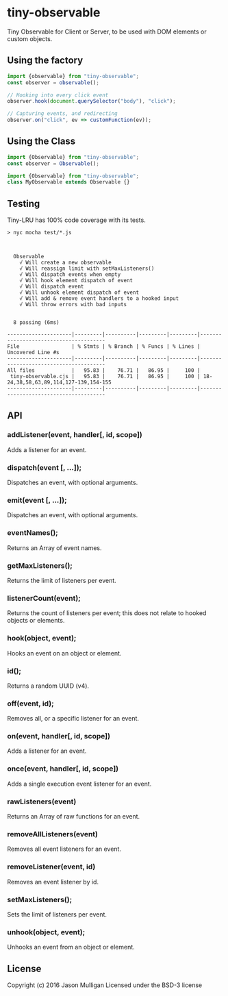 # tiny-observable

Tiny Observable for Client or Server, to be used with DOM elements or custom objects.

## Using the factory

```javascript
import {observable} from "tiny-observable";
const observer = observable();

// Hooking into every click event
observer.hook(document.querySelector("body"), "click");

// Capturing events, and redirecting
observer.on("click", ev => customFunction(ev));
```

## Using the Class

```javascript
import {Observable} from "tiny-observable";
const observer = Observable();
```

```javascript
import {Observable} from "tiny-observable";
class MyObservable extends Observable {}
```

## Testing

Tiny-LRU has 100% code coverage with its tests.

```console
> nyc mocha test/*.js



  Observable
    √ Will create a new observable
    √ Will reassign limit with setMaxListeners()
    √ Will dispatch events when empty
    √ Will hook element dispatch of event
    √ Will dispatch event
    √ Will unhook element dispatch of event
    √ Will add & remove event handlers to a hooked input
    √ Will throw errors with bad inputs


  8 passing (6ms)

---------------------|---------|----------|---------|---------|---------------------------------------
File                 | % Stmts | % Branch | % Funcs | % Lines | Uncovered Line #s
---------------------|---------|----------|---------|---------|---------------------------------------
All files            |   95.83 |    76.71 |   86.95 |     100 |                                      
 tiny-observable.cjs |   95.83 |    76.71 |   86.95 |     100 | 18-24,38,58,63,89,114,127-139,154-155
---------------------|---------|----------|---------|---------|---------------------------------------
```

## API

### addListener(event, handler[, id, scope])
Adds a listener for an event.

### dispatch(event [, ...]);
Dispatches an event, with optional arguments.

### emit(event [, ...]);
Dispatches an event, with optional arguments.

### eventNames();
Returns an Array of event names.

### getMaxListeners();
Returns the limit of listeners per event.

### listenerCount(event);
Returns the count of listeners per event; this does not relate to hooked objects or elements.

### hook(object, event);
Hooks an event on an object or element.

### id();
Returns a random UUID (v4).

### off(event, id);
Removes all, or a specific listener for an event.

### on(event, handler[, id, scope])
Adds a listener for an event.

### once(event, handler[, id, scope])
Adds a single execution event listener for an event.

### rawListeners(event)
Returns an Array of raw functions for an event.

### removeAllListeners(event)
Removes all event listeners for an event.

### removeListener(event, id)
Removes an event listener by id.

### setMaxListeners();
Sets the limit of listeners per event.

### unhook(object, event);
Unhooks an event from an object or element.

## License
Copyright (c) 2016 Jason Mulligan
Licensed under the BSD-3 license
